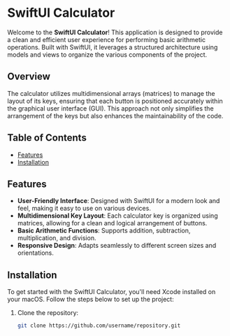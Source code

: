 # SwiftUI Calculator

Welcome to the **SwiftUI Calculator**! This application is designed to provide a clean and efficient user experience for performing basic arithmetic operations. Built with SwiftUI, it leverages a structured architecture using models and views to organize the various components of the project. 

## Overview

The calculator utilizes multidimensional arrays (matrices) to manage the layout of its keys, ensuring that each button is positioned accurately within the graphical user interface (GUI). This approach not only simplifies the arrangement of the keys but also enhances the maintainability of the code.

## Table of Contents

- [Features](#features)
- [Installation](#installation)

## Features

- **User-Friendly Interface**: Designed with SwiftUI for a modern look and feel, making it easy to use on various devices.
- **Multidimensional Key Layout**: Each calculator key is organized using matrices, allowing for a clean and logical arrangement of buttons.
- **Basic Arithmetic Functions**: Supports addition, subtraction, multiplication, and division.
- **Responsive Design**: Adapts seamlessly to different screen sizes and orientations.

## Installation

To get started with the SwiftUI Calculator, you'll need Xcode installed on your macOS. Follow the steps below to set up the project:

1. Clone the repository:
   ```bash
   git clone https://github.com/username/repository.git
